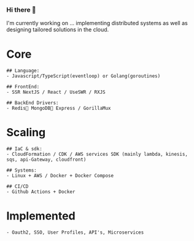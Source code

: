 ### Hi there 👋

I'm currently working on ... implementing distributed systems as well as designing tailored solutions in the cloud.

# Core
```
## Language: 
- Javascript/TypeScript(eventloop) or Golang(goroutines)

## FrontEnd:
- SSR NextJS / React / UseSWR / RXJS

## BackEnd Drivers:
- Redis📍 MongoDB🍃 Express / GorillaMux
```

# Scaling
```
## IaC & sdk:
- CloudFormation / CDK / AWS services SDK (mainly lambda, kinesis, sqs, api-Gateway, cloudfront)

## Systems:
- Linux + AWS / Docker + Docker Compose

## CI/CD
- Github Actions + Docker
```

# Implemented
```
- Oauth2, SSO, User Profiles, API's, Microservices
```
